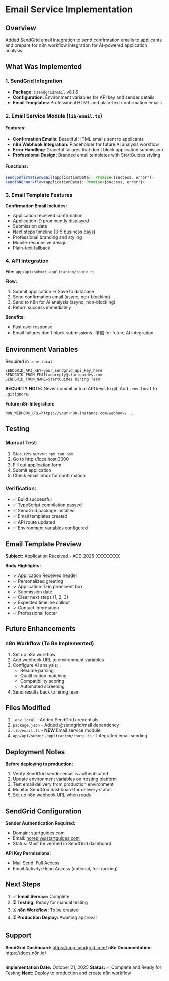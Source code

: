 # Email Service Implementation

## Overview

Added SendGrid email integration to send confirmation emails to applicants and prepare for n8n workflow integration for AI-powered application analysis.

## What Was Implemented

### 1. SendGrid Integration
- **Package:** `@sendgrid/mail` v8.1.6
- **Configuration:** Environment variables for API key and sender details
- **Email Templates:** Professional HTML and plain-text confirmation emails

### 2. Email Service Module (`lib/email.ts`)

#### Features:
- **Confirmation Emails:** Beautiful HTML emails sent to applicants
- **n8n Webhook Integration:** Placeholder for future AI analysis workflow
- **Error Handling:** Graceful failures that don't block application submission
- **Professional Design:** Branded email templates with StartGuides styling

#### Functions:
```typescript
sendConfirmationEmail(applicationData): Promise<{success, error?}>
sendToN8nWorkflow(applicationData): Promise<{success, error?}>
```

### 3. Email Template Features

**Confirmation Email Includes:**
- Application received confirmation
- Application ID prominently displayed
- Submission date
- Next steps timeline (3-5 business days)
- Professional branding and styling
- Mobile-responsive design
- Plain-text fallback

### 4. API Integration

**File:** `app/api/submit-application/route.ts`

**Flow:**
1. Submit application → Save to database
2. Send confirmation email (async, non-blocking)
3. Send to n8n for AI analysis (async, non-blocking)
4. Return success immediately

**Benefits:**
- Fast user response
- Email failures don't block submissions
-準備 for future AI integration

## Environment Variables

Required in `.env.local`:
```env
SENDGRID_API_KEY=your_sendgrid_api_key_here
SENDGRID_FROM_EMAIL=noreply@startguides.com
SENDGRID_FROM_NAME=StartGuides Hiring Team
```

**SECURITY NOTE:** Never commit actual API keys to git. Add `.env.local` to `.gitignore`.

**Future n8n Integration:**
```env
N8N_WEBHOOK_URL=https://your-n8n-instance.com/webhook/...
```

## Testing

### Manual Test:
1. Start dev server: `npm run dev`
2. Go to http://localhost:3000
3. Fill out application form
4. Submit application
5. Check email inbox for confirmation

### Verification:
- ✅ Build successful
- ✅ TypeScript compilation passed
- ✅ SendGrid package installed
- ✅ Email templates created
- ✅ API route updated
- ✅ Environment variables configured

## Email Template Preview

**Subject:** Application Received - ACE-2025-XXXXXXXX

**Body Highlights:**
- ✓ Application Received header
- ✓ Personalized greeting
- ✓ Application ID in prominent box
- ✓ Submission date
- ✓ Clear next steps (1, 2, 3)
- ✓ Expected timeline callout
- ✓ Contact information
- ✓ Professional footer

## Future Enhancements

### n8n Workflow (To Be Implemented)
1. Set up n8n workflow
2. Add webhook URL to environment variables
3. Configure AI analysis:
   - Resume parsing
   - Qualification matching
   - Compatibility scoring
   - Automated screening
4. Send results back to hiring team

## Files Modified

1. `.env.local` - Added SendGrid credentials
2. `package.json` - Added @sendgrid/mail dependency
3. `lib/email.ts` - **NEW** Email service module
4. `app/api/submit-application/route.ts` - Integrated email sending

## Deployment Notes

**Before deploying to production:**
1. Verify SendGrid sender email is authenticated
2. Update environment variables on hosting platform
3. Test email delivery from production environment
4. Monitor SendGrid dashboard for delivery status
5. Set up n8n webhook URL when ready

## SendGrid Configuration

**Sender Authentication Required:**
- Domain: startguides.com
- Email: noreply@startguides.com
- Status: Must be verified in SendGrid dashboard

**API Key Permissions:**
- Mail Send: Full Access
- Email Activity: Read Access (optional, for tracking)

## Next Steps

1. ✅ **Email Service:** Complete
2. ⏳ **Testing:** Ready for manual testing
3. ⏳ **n8n Workflow:** To be created
4. ⏳ **Production Deploy:** Awaiting approval

## Support

**SendGrid Dashboard:** https://app.sendgrid.com/
**n8n Documentation:** https://docs.n8n.io/

---

**Implementation Date:** October 21, 2025
**Status:** ✅ Complete and Ready for Testing
**Next:** Deploy to production and create n8n workflow

